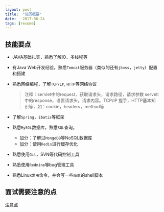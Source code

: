 ```yaml
---
layout: post
title:  "简历概要"
date:   2017-06-24
tags: [resume]
---
```


## 技能要点
* JAVA基础扎实，熟悉了解IO、多线程等
* 有Java Web开发经验，熟悉`Tomcat`服务器（类似的还有`jboss`，`jetty`）配置和搭建
* 熟悉网络编程，了解`TCP/IP`, `HTTP`等网络协议
  > 注释：servlet中的request，获取请求头，请求路径，请求参数
  servelt中的response，设置请求头，请求内容。TCP/IP 握手，HTTP基本知识等，如：cookie，headers，method等

* 了解`Spring`，`ibatis`等框架
* 熟悉`MySQL`数据库，熟悉`SQL`查询。
  * 加分：了解过`MongoDB`等NoSQL数据库
  * 加分：使用`Redis`进行缓存优化
* 熟悉使用`Git`，SVN等代码控制工具
* 熟悉使用`Redmine`等bug管理工具
* 熟悉Linux`常用`命令，并会写一些`简单`的shell脚本

## 面试需要注意的点
[注意点](https://gist.github.com/zhoukekestar/4e5f21b4dd46e07d386e78dfd2ec12f3)

